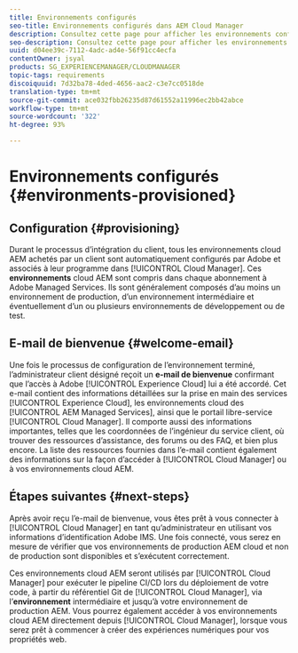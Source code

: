 ```yaml
---
title: Environnements configurés
seo-title: Environnements configurés dans AEM Cloud Manager
description: Consultez cette page pour afficher les environnements configurés dans Cloud Manager.
seo-description: Consultez cette page pour afficher les environnements configurés dans AEM Cloud Manager.
uuid: d04ee39c-7112-4adc-ad4e-56f91cc4ecfa
contentOwner: jsyal
products: SG_EXPERIENCEMANAGER/CLOUDMANAGER
topic-tags: requirements
discoiquuid: 7d32ba78-4ded-4656-aac2-c3e7cc0518de
translation-type: tm+mt
source-git-commit: ace032fbb26235d87d61552a11996ec2bb42abce
workflow-type: tm+mt
source-wordcount: '322'
ht-degree: 93%

---
```



# Environnements configurés {#environments-provisioned}

## Configuration {#provisioning}

Durant le processus d’intégration du client, tous les environnements cloud AEM achetés par un client sont automatiquement configurés par Adobe et associés à leur programme dans [!UICONTROL Cloud Manager]. Ces **environnements** cloud AEM sont compris dans chaque abonnement à Adobe Managed Services. Ils sont généralement composés d’au moins un environnement de production, d’un environnement intermédiaire et éventuellement d’un ou plusieurs environnements de développement ou de test.

## E-mail de bienvenue {#welcome-email}

Une fois le processus de configuration de l’environnement terminé, l’administrateur client désigné reçoit un **e-mail de bienvenue** confirmant que l’accès à Adobe [!UICONTROL Experience Cloud] lui a été accordé. Cet e-mail contient des informations détaillées sur la prise en main des services [!UICONTROL Experience Cloud], les environnements cloud des [!UICONTROL AEM Managed Services], ainsi que le portail libre-service [!UICONTROL Cloud Manager]. Il comporte aussi des informations importantes, telles que les coordonnées de l’ingénieur du service client, où trouver des ressources d’assistance, des forums ou des FAQ, et bien plus encore. La liste des ressources fournies dans l’e-mail contient également des informations sur la façon d’accéder à [!UICONTROL Cloud Manager] ou à vos environnements cloud AEM.

## Étapes suivantes {#next-steps}

Après avoir reçu l’e-mail de bienvenue, vous êtes prêt à vous connecter à [!UICONTROL Cloud Manager] en tant qu’administrateur en utilisant vos informations d’identification Adobe IMS. Une fois connecté, vous serez en mesure de vérifier que vos environnements de production AEM cloud et non de production sont disponibles et s’exécutent correctement.

Ces environnements cloud AEM seront utilisés par [!UICONTROL Cloud Manager] pour exécuter le pipeline CI/CD lors du déploiement de votre code, à partir du référentiel Git de [!UICONTROL Cloud Manager], via l’**environnement** intermédiaire et jusqu’à votre environnement de production AEM. Vous pourrez également accéder à vos environnements cloud AEM directement depuis [!UICONTROL Cloud Manager], lorsque vous serez prêt à commencer à créer des expériences numériques pour vos propriétés web.

